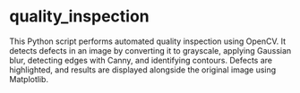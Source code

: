 # quality_inspection
This Python script performs automated quality inspection using OpenCV. It detects defects in an image by converting it to grayscale, applying Gaussian blur, detecting edges with Canny, and identifying contours. Defects are highlighted, and results are displayed alongside the original image using Matplotlib.
